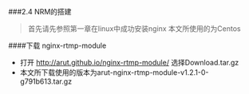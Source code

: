 ###2.4 NRM的搭建
>首先请先参照第一章在linux中成功安装nginx
本文所使用的为Centos

####下载 nginx-rtmp-module
- 打开 http://arut.github.io/nginx-rtmp-module/ 选择Download.tar.gz
- 本文所下载使用的版本为arut-nginx-rtmp-module-v1.2.1-0-g791b613.tar.gz
